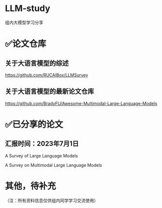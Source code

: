 # LLM-study
组内大模型学习分享

# ✅论文仓库

## 关于大语言模型的综述
https://github.com/RUCAIBox/LLMSurvey

## 关于大语言模型的最新论文仓库
https://github.com/BradyFU/Awesome-Multimodal-Large-Language-Models

# ✅已分享的论文

## 汇报时间：2023年7月1日
A Survey of Large Language Models 

A Survey on Multimodal Large Language Models 


# 其他，待补充



（注：所有资料信息仅供组内同学学习交流使用）


